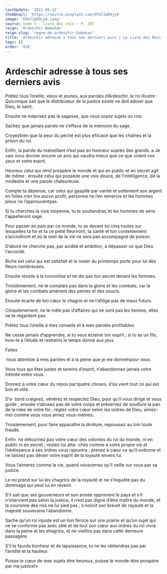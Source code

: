 ```yaml
---
lastUpdate: '2021-05-12'
thumbnail: 'https://source.unsplash.com/EFm7JpD9jy8'
image: 'EFm7JpD9jy8.jpeg'
source: tome V - livre des rois - P. 297
reign: 'Ardeschir Babekan'
reign-slug: 'regne-de-ardeschir-babekan'
title: 'Ardeschir adresse à tous ses derniers avis | Le Livre des Rois | Shâhnâmeh'
tags: []
order: '010'
---
```


# Ardeschir adresse à tous ses derniers avis

Prêtez tous l’oreille, vieux et jeunes, aux paroles d’Ardeschir, le roi illustre : Quiconque sait que le distributeur de la justice existe ne doit adorer que Dieu, le saint.

Ensuite ne méprisez pas la sagesse, que vous soyez sujets ou rois.

Sachez que jamais parole ne s’efface de la mémoire du sage.

Croyezbien que la peur du péché est plus efiicace que les chaînes et la prison du roi.

Enfin, la parole du malveillant n’est pas en honneur auprès des grands. a Je vais vous donner encore un avis qui vaudra mieux que ce que voient vos yeux et votre esprit.

Heureux celui qui rend prospère le monde et qui en public et en secret agit de même ; ensuite celui qui possède une voix douce, de l’intelligence, de la modestie et une parole chaleureuse.

Compte ta dépense, car celui qui gaspille par vanité et sottement son argent en folies n’en tire aucun profit, personne ne l’en remercie et les hommes pieux ne l’approuventpas.

Si tu cherches la voie moyenne, tu te soutiendras,’et les hommes de sens t’appelleront sage.

Pour passer en paix par ce monde, tu as devant toi cinq routes sur lesquelles ta foi et ta ce piété fleuriront, ta santé et ton contentement s’accroîtront et où le miel de la vie ne sera pas accompagné de poison.

D’abord ne cherche pas, par avidité et ambition, à dépasser ce que Dieu t’accorde.

Biche est celui qui est satisfait et le rosier du printemps porte pour lui des fleurs nombreuses.

Ensuite résiste à la convoitise et ne dis pas ton secret devant les femmes.

Troisièmement, ne te complais pas dans la gloire et les combats, car la gloire et les combats amènent des peines et des soucis.

Ensuite écarte de ton cœur le chagrin et ne t’afilige pas de maux futurs.

Cinquièmement, ne te mêle pas d’affaires qui ne sont pas les tiennes, elles ne te regardent pas.

Prêtez tous l’oreille à mes conseils et à mes paroles profitables.

Ne cesse jamais d’apprendre, si tu veux éclairer ton esprit ; si tu as un fils, livre-le à l’étude et restreins le temps donné aux jeux.

Faites

-tous attention à mes paroles et à la peine que je me donnehpour vous.

Vous tous qui êtes justes et sereins d’esprit, n’abandonnez jamais votre intimité entre vous.

Donnez à votre cœur du repos par’quatre choses, d’où vient tout ce qui est bon et utile.

D’a- bord craignez, vénérez et respectez Dieu, pour qu’il vous dirige et vous guide ; ensuite n’abusez pas de votre corps et préservez de souillure la pan de la robe de votre foi ; réglez votre cœur selon les ordres de Dieu, aimez-moi comme vous vous aimez vous-mêmes.

Troisièmement, pour faire apparaître la droiture, repoussez au loin toute fraude.

Enfin. ne détournez pas votre cœur des volontés du roi du monde, ni en public ni en secret ; restez-lui atta- chés comme à votre propre vie et l’obéissance à ses ordres vous rajeunira ; prenez à cœur ce qu’il ordonne et ne laissez pas dévier votre esprit de la loyauté envers lui.

Vous l’aimerez comme la vie, quand vousverrez qu’il veille sur vous par sa justice.

Le roi prend sur lui les chagrins de la royauté et ne s’inquiète pas du dommage qui peut lui en revenir.

S’il sait que ses gouverneurs et son armée oppriment le pays et s’il n’intervient pas selon la justice, il n’est pas digne d’être maître du monde, et la couronne des rois ne lui sied pas ; il noircit son brevet de royauté et la majesté souveraine l’abandonne.

Sache qu’un roi injuste est un lion féroce sur une prairie et qu’un sujet qui ne se conforme pas avec zèle et de tout son cœur aux ordres du roi vivra dans la peine et les ehagrins, et ne vieillira pas dans cette demeure passagère.

S’il te faurdu bonheur et de lapaissance, tu ne les obtiendras pas par l’avidité et la hauteur.

Puisse le cœur de mes sujets être heureux, puisse le monde-être prospère par ma justice!»
